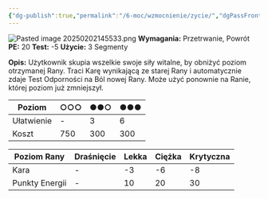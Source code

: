```yaml
---
{"dg-publish":true,"permalink":"/6-moc/wzmocnienie/zycie/","dgPassFrontmatter":true}
---
```


![Pasted image 20250202145533.png](/img/user/6%20Obrazy/Pasted%20image%2020250202145533.png)
**Wymagania:** Przetrwanie, Powrót
**PE:** 20
**Test:** -5
**Użycie:** 3 Segmenty

**Opis:** Użytkownik skupia wszelkie swoje siły witalne, by obniżyć poziom otrzymanej Rany. Traci Karę wynikającą ze starej Rany i automatycznie zdaje Test Odporności na Ból nowej Rany. Może użyć ponownie na Ranie, której poziom już zmniejszył.

| Poziom     | ○○○ | ●●○ | ●●● |
| ---------- | --- | --- | --- |
| Ułatwienie | -   | 3   | 6   |
| Koszt      | 750 | 300 | 300 |

| Poziom Rany    | Draśnięcie | Lekka | Ciężka | Krytyczna |
| -------------- | ---------- | ----- | ------ | --------- |
| Kara           | -          | -3    | -6     | -8        |
| Punkty Energii | -          | 10    | 20     | 30        |